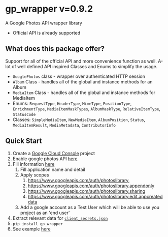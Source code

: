 # gp_wrapper v=0.9.2
A Google Photos API wrapper library

* Official API is already supported

## What does this package offer?
Support for all of the official API and more convenience function as well.
A-lot of well defined API inspired Classes and Enums to simplify the usage.
* `GooglePhotos` class - wrapper over authenticated HTTP session
* `Album` Class - handles all of the global and instance methods for an Album
* `MediaItem` Class - handles all of the global and instance methods for MediaItem
* Enums: `RequestType`, `HeaderType`, `MimeType`, `PositionType`, `EnrichmentType`, `MediaItemMaskTypes`, `AlbumMaskType`, `RelativeItemType`, `StatusCode`
* Classes: `SimpleMediaItem`, `NewMediaItem`, `AlbumPosition`, `Status`, `MediaItemResult`, `MediaMetadata`, `ContributorInfo`
## Quick Start
1. Create a [Google Cloud Console](https://console.cloud.google.com/) project
2. Enable google photos API [here](https://console.cloud.google.com/apis/library/photoslibrary.googleapis.com)
3. Fill information [here](https://console.cloud.google.com/apis/credentials/consent)
    1.  Fill application name and detail
    2. Apply scopes
        1. https://www.googleapis.com/auth/photoslibrary,
        2. https://www.googleapis.com/auth/photoslibrary.appendonly
        3. https://www.googleapis.com/auth/photoslibrary.sharing
        4. https://www.googleapis.com/auth/photoslibrary.edit.appcreateddata
    3. Add a google account as a Test User which will be able to use you project as an 'end user'
3. Extract relevant data for [`client_secrets.json`](./READMES/client_secrets_example.json)
2. `pip install gp_wrapper`
3. See example [here](./READMES/example.md)